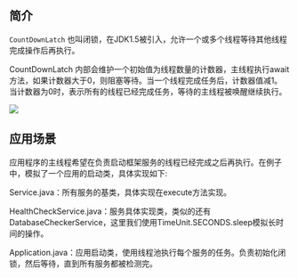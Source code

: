 ## 简介

`CountDownLatch` 也叫闭锁，在JDK1.5被引入，允许一个或多个线程等待其他线程完成操作后再执行。

CountDownLatch 内部会维护一个初始值为线程数量的计数器，主线程执行await方法，如果计数器大于0，则阻塞等待。当一个线程完成任务后，计数器值减1。当计数器为0时，表示所有的线程已经完成任务，等待的主线程被唤醒继续执行。

![](http://ww3.sinaimg.cn/large/006tNc79ly1g3gaaadjhaj30xa0tean9.jpg)

## 应用场景

应用程序的主线程希望在负责启动框架服务的线程已经完成之后再执行。在例子中，模拟了一个应用的启动类，具体实现如下:

Service.java：所有服务的基类，具体实现在execute方法实现。

HealthCheckService.java：服务具体实现类，类似的还有DatabaseCheckerService，这里我们使用TimeUnit.SECONDS.sleep模拟长时间的操作。

Application.java：应用启动类，使用线程池执行每个服务的任务。负责初始化闭锁，然后等待，直到所有服务都被检测完。